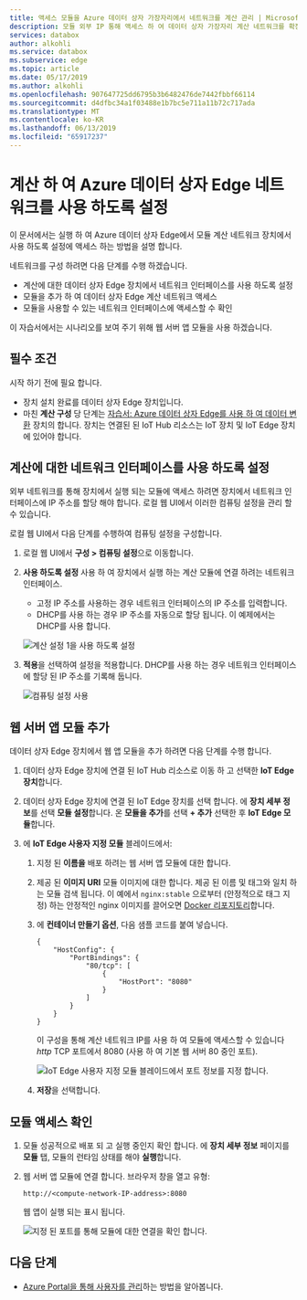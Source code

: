 ```yaml
---
title: 액세스 모듈을 Azure 데이터 상자 가장자리에서 네트워크를 계산 관리 | Microsoft Docs
description: 모듈 외부 IP 통해 액세스 하 여 데이터 상자 가장자리 계산 네트워크를 확장 하는 방법을 설명 합니다.
services: databox
author: alkohli
ms.service: databox
ms.subservice: edge
ms.topic: article
ms.date: 05/17/2019
ms.author: alkohli
ms.openlocfilehash: 907647725dd6795b3b6482476de7442fbbf66114
ms.sourcegitcommit: d4dfbc34a1f03488e1b7bc5e711a11b72c717ada
ms.translationtype: MT
ms.contentlocale: ko-KR
ms.lasthandoff: 06/13/2019
ms.locfileid: "65917237"
---
```

# <a name="enable-compute-network-on-your-azure-data-box-edge"></a>계산 하 여 Azure 데이터 상자 Edge 네트워크를 사용 하도록 설정

이 문서에서는 실행 하 여 Azure 데이터 상자 Edge에서 모듈 계산 네트워크 장치에서 사용 하도록 설정에 액세스 하는 방법을 설명 합니다.

네트워크를 구성 하려면 다음 단계를 수행 하겠습니다.

- 계산에 대한 데이터 상자 Edge 장치에서 네트워크 인터페이스를 사용 하도록 설정
- 모듈을 추가 하 여 데이터 상자 Edge 계산 네트워크 액세스
- 모듈을 사용할 수 있는 네트워크 인터페이스에 액세스할 수 확인

이 자습서에서는 시나리오를 보여 주기 위해 웹 서버 앱 모듈을 사용 하겠습니다.

## <a name="prerequisites"></a>필수 조건

시작 하기 전에 필요 합니다.

- 장치 설치 완료를 데이터 상자 Edge 장치입니다.
- 마친 **계산 구성** 당 단계는 [자습서: Azure 데이터 상자 Edge를 사용 하 여 데이터 변환](data-box-edge-deploy-configure-compute-advanced.md#configure-compute) 장치의 합니다. 장치는 연결된 된 IoT Hub 리소스는 IoT 장치 및 IoT Edge 장치에 있어야 합니다.

## <a name="enable-network-interface-for-compute"></a>계산에 대한 네트워크 인터페이스를 사용 하도록 설정

외부 네트워크를 통해 장치에서 실행 되는 모듈에 액세스 하려면 장치에서 네트워크 인터페이스에 IP 주소를 할당 해야 합니다. 로컬 웹 UI에서 이러한 컴퓨팅 설정을 관리 할 수 있습니다.

로컬 웹 UI에서 다음 단계를 수행하여 컴퓨팅 설정을 구성합니다.

1. 로컬 웹 UI에서 **구성 > 컴퓨팅 설정**으로 이동합니다.  

2. **사용 하도록 설정** 사용 하 여 장치에서 실행 하는 계산 모듈에 연결 하려는 네트워크 인터페이스.

    - 고정 IP 주소를 사용하는 경우 네트워크 인터페이스의 IP 주소를 입력합니다.
    - DHCP를 사용 하는 경우 IP 주소를 자동으로 할당 됩니다. 이 예제에서는 DHCP를 사용 합니다.

    ![계산 설정 1을 사용 하도록 설정](media/data-box-edge-extend-compute-access-modules/enable-compute-setting-1.png)

3. **적용**을 선택하여 설정을 적용합니다. DHCP를 사용 하는 경우 네트워크 인터페이스에 할당 된 IP 주소를 기록해 둡니다.

    ![컴퓨팅 설정 사용](media/data-box-edge-extend-compute-access-modules/enable-compute-setting-2.png)

## <a name="add-webserver-app-module"></a>웹 서버 앱 모듈 추가

데이터 상자 Edge 장치에서 웹 앱 모듈을 추가 하려면 다음 단계를 수행 합니다.

1. 데이터 상자 Edge 장치에 연결 된 IoT Hub 리소스로 이동 하 고 선택한 **IoT Edge 장치**합니다.
2. 데이터 상자 Edge 장치에 연결 된 IoT Edge 장치를 선택 합니다. 에 **장치 세부 정보**를 선택 **모듈 설정**합니다. 온 **모듈을 추가**를 선택 **+ 추가** 선택한 후 **IoT Edge 모듈**합니다.
3. 에 **IoT Edge 사용자 지정 모듈** 블레이드에서:

    1. 지정 된 **이름을** 배포 하려는 웹 서버 앱 모듈에 대한 합니다.
    2. 제공 된 **이미지 URI** 모듈 이미지에 대한 합니다. 제공 된 이름 및 태그와 일치 하는 모듈 검색 됩니다. 이 예에서 `nginx:stable` 으로부터 (안정적으로 태그 지정) 하는 안정적인 nginx 이미지를 끌어오면 [Docker 리포지토리](https://hub.docker.com/_/nginx/)합니다.
    3. 에 **컨테이너 만들기 옵션**, 다음 샘플 코드를 붙여 넣습니다.  

        ```
        {
            "HostConfig": {
                "PortBindings": {
                    "80/tcp": [
                        {
                            "HostPort": "8080"
                        }
                    ]
                }
            }
        }
        ```

        이 구성을 통해 계산 네트워크 IP를 사용 하 여 모듈에 액세스할 수 있습니다 *http* TCP 포트에서 8080 (사용 하 여 기본 웹 서버 80 중인 포트).

        ![IoT Edge 사용자 지정 모듈 블레이드에서 포트 정보를 지정 합니다.](media/data-box-edge-extend-compute-access-modules/module-information.png)

    4. **저장**을 선택합니다.

## <a name="verify-module-access"></a>모듈 액세스 확인

1. 모듈 성공적으로 배포 되 고 실행 중인지 확인 합니다. 에 **장치 세부 정보** 페이지를 **모듈** 탭, 모듈의 런타임 상태를 해야 **실행**합니다.  
2. 웹 서버 앱 모듈에 연결 합니다. 브라우저 창을 열고 유형:

    `http://<compute-network-IP-address>:8080`

    웹 앱이 실행 되는 표시 됩니다.

    ![지정 된 포트를 통해 모듈에 대한 연결을 확인 합니다.](media/data-box-edge-extend-compute-access-modules/verify-connect-module-1.png)

## <a name="next-steps"></a>다음 단계

- [Azure Portal을 통해 사용자를 관리](data-box-edge-manage-users.md)하는 방법을 알아봅니다.
